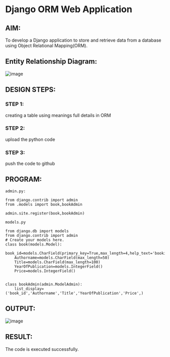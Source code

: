 # Django ORM Web Application

## AIM:
To develop a Django application to store and retrieve data from a database using Object Relational Mapping(ORM).

## Entity Relationship Diagram:
![image](https://user-images.githubusercontent.com/118707363/211722721-13618c86-9bec-4bb5-bfa2-ca4744196fac.png)


## DESIGN STEPS:

### STEP 1:
creating a table using meanings full details in ORM

### STEP 2:
upload the python code

### STEP 3:

push the code to github

## PROGRAM:
``` 
admin.py:

from django.contrib import admin
from .models import book,bookAdmin

admin.site.register(book,bookAdmin)

models.py

from django.db import models
from django.contrib import admin
# Create your models here.
class book(models.Model):
    book_id=models.CharField(primary_key=True,max_length=4,help_text='bookid')
    Authorname=models.CharField(max_length=50)
    Title=models.CharField(max_length=100)
    YearOfPublication=models.IntegerField()
    Price=models.IntegerField()
    

class bookAdmin(admin.ModelAdmin):
    list_display=('book_id','Authorname','Title','YearOfPublication','Price',)

```
## OUTPUT:
![image](https://user-images.githubusercontent.com/118707363/211722793-21c9ef39-7b8f-4a75-9520-66dbc9096e39.png)



## RESULT:
The code is executed successfully.


